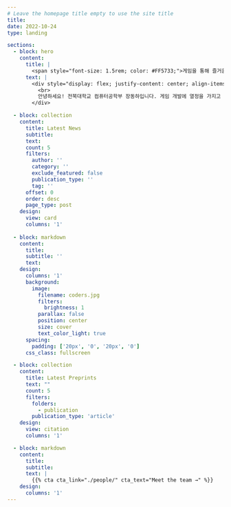 ```yaml
---
# Leave the homepage title empty to use the site title
title:
date: 2022-10-24
type: landing

sections:
  - block: hero
    content:
      title: |
        <span style="font-size: 1.5rem; color: #FF5733;">게임을 통해 즐거움을 창조하고 싶은 개발자입니다!</span>
      text: |
        <div style="display: flex; justify-content: center; align-items: center; height: 100vh; flex-direction: column; text-align: center; font-size: 1.2rem;">
          <br>
          안녕하세요! 전북대학교 컴퓨터공학부 장동하입니다. 게임 개발에 열정을 가지고 있으며, Unity를 활용한 프로젝트 경험이 있습니다.
        </div>

  - block: collection
    content:
      title: Latest News
      subtitle:
      text:
      count: 5
      filters:
        author: ''
        category: ''
        exclude_featured: false
        publication_type: ''
        tag: ''
      offset: 0
      order: desc
      page_type: post
    design:
      view: card
      columns: '1'
  
  - block: markdown
    content:
      title:
      subtitle: ''
      text:
    design:
      columns: '1'
      background:
        image: 
          filename: coders.jpg
          filters:
            brightness: 1
          parallax: false
          position: center
          size: cover
          text_color_light: true
      spacing:
        padding: ['20px', '0', '20px', '0']
      css_class: fullscreen

  - block: collection
    content:
      title: Latest Preprints
      text: ""
      count: 5
      filters:
        folders:
          - publication
        publication_type: 'article'
    design:
      view: citation
      columns: '1'

  - block: markdown
    content:
      title:
      subtitle:
      text: |
        {{% cta cta_link="./people/" cta_text="Meet the team →" %}}
    design:
      columns: '1'
---
```

